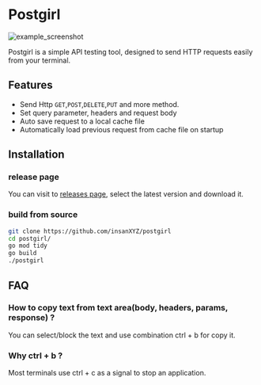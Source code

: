 # Postgirl

![example_screenshot](https://github.com/user-attachments/assets/ac9b319e-260c-45ad-8d7a-b48b02f1f7f4)

Postgirl is a simple API testing tool, designed to send HTTP requests easily from your terminal.

## Features

- Send Http `GET`,`POST`,`DELETE`,`PUT` and more method.
- Set query parameter, headers and request body
- Auto save request to a local cache file
- Automatically load previous request from cache file on startup

## Installation

### release page

You can visit to [releases page](https://github.com/insanXYZ/postgirl/releases), select the latest version and download it.

### build from source

```bash
git clone https://github.com/insanXYZ/postgirl
cd postgirl/
go mod tidy
go build
./postgirl
```

## FAQ

### How to copy text from text area(body, headers, params, response) ?

You can select/block the text and use combination ctrl + b for copy it.

### Why ctrl + b ?

Most terminals use ctrl + c as a signal to stop an application.
